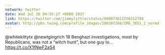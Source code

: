 ```yaml
---
network: twitter
date: Wed Jul 26 04:55:17 +0000 2017
link: https://twitter.com/jimmylittle/status/890073012250312704
avatar: http://pbs.twimg.com/profile_images/280307260/IMG_3651_2_normal.jpg
---
```


@whitekittytx @newtgingrich 18 Benghazi investigations, most by Republicans, was not a “witch hunt”, but one guy lo… https://t.co/X1fNwF2aS4
